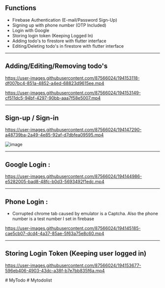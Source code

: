 ## Functions

- Firebase Authentication (E-mail/Password Sign-Up)
- Signing up with phone number (OTP Included)
- Login with Google
- Storing login token (Keeping Logged In)
- Adding todo's to firestore with flutter interface
- Editing/Deleting todo's in firestore with flutter interface

-----------------

## Adding/Editing/Removing todo's

https://user-images.githubusercontent.com/87566024/194153118-df007bc4-851a-4852-a4ed-68823d9615ee.mp4



https://user-images.githubusercontent.com/87566024/194153149-cf511dc5-94bf-4297-90bb-aaa7f58e5007.mp4



-----------------


## Sign-up / Sign-in


https://user-images.githubusercontent.com/87566024/194147290-a48739ba-2a49-4e85-92af-d7dbfea09595.mp4

![image](https://user-images.githubusercontent.com/87566024/194146269-36f66548-5d91-4087-8532-8012e1f6fc63.png)



-----------------

## Google Login : 

https://user-images.githubusercontent.com/87566024/194144986-e5282005-bad8-48fc-b0d3-5693492f1edc.mp4 




-----------------
## Phone Login :
- Corrupted chrome tab caused by emulator is a Captcha. Also the phone number is a test number I set in firebase

https://user-images.githubusercontent.com/87566024/194145185-cae5cb07-dcd4-4a37-85ae-5f63a75e8c60.mp4

-----------------

## Storing Login Token (Keeping user logged in)


https://user-images.githubusercontent.com/87566024/194153677-596eb406-4903-43dc-a38f-b7e7bb835f6a.mp4










#   M y T o d o  
 #   M y t o d o l i s t  
 